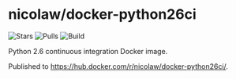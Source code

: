 # nicolaw/docker-python26ci

![Stars](https://img.shields.io/docker/stars/nicolaw/docker-python26ci.svg) ![Pulls](https://img.shields.io/docker/pulls/nicolaw/docker-python26ci.svg) ![Build](https://img.shields.io/docker/automated/jrottenberg/docker-python26ci.svg)

Python 2.6 continuous integration Docker image.

Published to https://hub.docker.com/r/nicolaw/docker-python26ci/.
